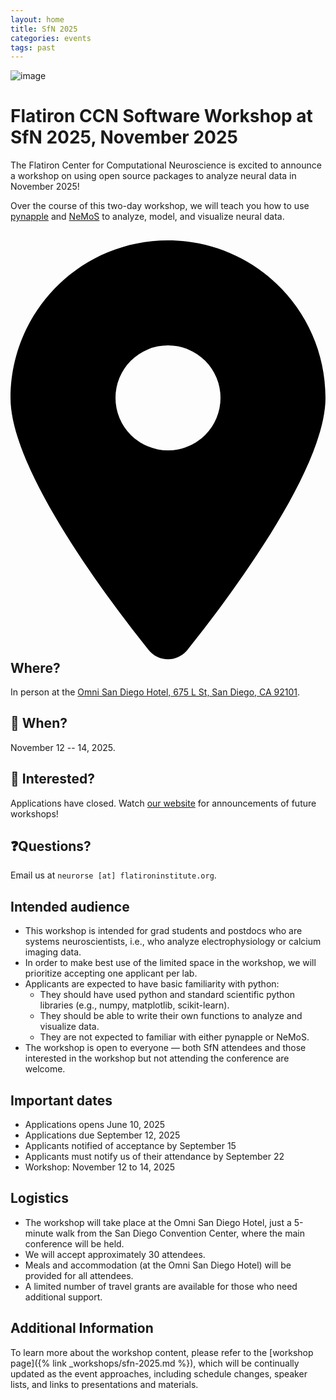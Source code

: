 ```yaml
---
layout: home
title: SfN 2025
categories: events
tags: past
---
```


![image](/assets/sfn2025-banner.svg)

# Flatiron CCN Software Workshop at SfN 2025, November 2025

The Flatiron Center for Computational Neuroscience is excited to announce a workshop on using open source packages to analyze neural data in November 2025!

Over the course of this two-day workshop, we will teach you how to use [pynapple](https://pynapple.org/) and [NeMoS](https://nemos.readthedocs.io) to analyze, model, and visualize neural data.

## <svg xmlns="http://www.w3.org/2000/svg" viewBox="0 0 384 512" style="height: var(--base-font-size)"><!--!Font Awesome Free 6.6.0 by @fontawesome - https://fontawesome.com License - https://fontawesome.com/license/free Copyright 2024 Fonticons, Inc.--><path d="M215.7 499.2C267 435 384 279.4 384 192C384 86 298 0 192 0S0 86 0 192c0 87.4 117 243 168.3 307.2c12.3 15.3 35.1 15.3 47.4 0zM192 128a64 64 0 1 1 0 128 64 64 0 1 1 0-128z"/></svg> Where?

In person at the [Omni San Diego Hotel, 675 L St, San Diego, CA 92101](https://www.google.com/maps/place/Omni+San+Diego+Hotel/@32.7070032,-117.1612693,17z/data=!3m1!5s0x80d9535b02931ceb:0x7764c5b6bc06a2c4!4m9!3m8!1s0x80d9535b01375d9f:0x562c59f6c654f29f!5m2!4m1!1i2!8m2!3d32.7070032!4d-117.1586944!16s%2Fm%2F05zq0yv?entry=ttu&g_ep=EgoyMDI1MDYwOS4wIKXMDSoASAFQAw%3D%3D).

## 📆 When?

November 12 -- 14, 2025.

## 🤩 Interested?

Applications have closed. Watch [our website](/) for announcements of future workshops!

## ❓Questions?

Email us at `neurorse [at] flatironinstitute.org`.

## Intended audience

- This workshop is intended for grad students and postdocs who are systems neuroscientists, i.e., who analyze electrophysiology or calcium imaging data.
- In order to make best use of the limited space in the workshop, we will prioritize accepting one applicant per lab.
- Applicants are expected to have basic familiarity with python:
  - They should have used python and standard scientific python libraries (e.g., numpy, matplotlib, scikit-learn).
  - They should be able to write their own functions to analyze and visualize data.
  - They are not expected to familiar with either pynapple or NeMoS.
- The workshop is open to everyone — both SfN attendees and those interested in the workshop but not attending the conference are welcome.

## Important dates

- Applications opens June 10, 2025
- Applications due September 12, 2025
- Applicants notified of acceptance by September 15
- Applicants must notify us of their attendance by September 22
- Workshop: November 12 to 14, 2025

## Logistics

- The workshop will take place at the Omni San Diego Hotel, just a 5-minute walk from the San Diego Convention Center, where the main conference will be held.
- We will accept approximately 30 attendees.
- Meals and accommodation (at the Omni San Diego Hotel) will be provided for all attendees.
- A limited number of travel grants are available for those who need additional support.

## Additional Information

To learn more about the workshop content, please refer to the [workshop page]({% link _workshops/sfn-2025.md %}), which will be continually updated as the event approaches, including schedule changes, speaker lists, and links to presentations and materials.
